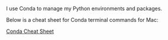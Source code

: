 I use Conda to manage my Python environments and packages.

Below is a cheat sheet for Conda terminal commands for Mac:

[Conda Cheat Sheet](https://docs.conda.io/projects/conda/en/4.6.0/_downloads/52a95608c49671267e40c689e0bc00ca/conda-cheatsheet.pdf)
